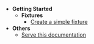 * **Getting Started**
  * **Fixtures**
    * [Create a simple fixture](/fixture/simple-fixture.md)
* **Others**
  * [Serve this documentation](others/serve-this-documentation.md)